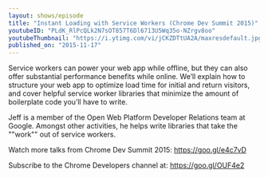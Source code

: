 ```yaml
---
layout: shows/episode
title: "Instant Loading with Service Workers (Chrome Dev Summit 2015)"
youtubeID: "PLdK_RlPcQLk2N7sOT857T6Dl6713U5Wq35o-NZrgv8oo"
youtubeThumbnail: "https://i.ytimg.com/vi/jCKZDTtUA2A/maxresdefault.jpg"
published_on: "2015-11-17"
---
```


Service workers can power your web app while offline, but they can also offer substantial performance benefits while online. We’ll explain how to structure your web app to optimize load time for initial and return visitors, and cover helpful service worker libraries that minimize the amount of boilerplate code you’ll have to write.

Jeff is a member of the Open Web Platform Developer Relations team at Google. Amongst other activities, he helps write libraries that take the ""work"" out of service workers.

Watch more talks from Chrome Dev Summit 2015: https://goo.gl/e4c7vD

Subscribe to the Chrome Developers channel at: https://goo.gl/OUF4e2
